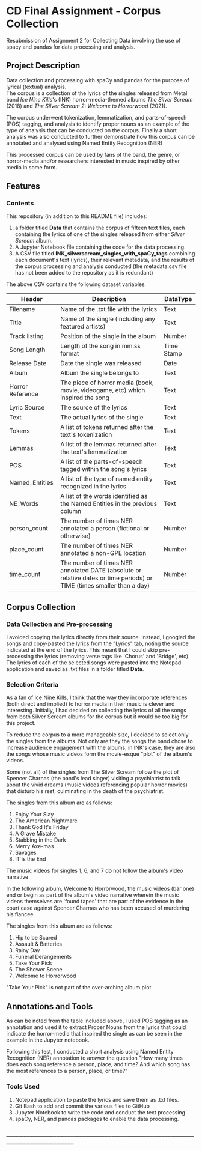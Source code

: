 # CD Final Assignment - Corpus Collection
Resubmission of Assignment 2 for Collecting Data involving the use of spacy and pandas for data processing and analysis.

## Project Description
Data collection and processing with spaCy and pandas for the purpose of lyrical (textual) analysis. <br>
The corpus is a collection of the lyrics of the singles released from Metal band _Ice Nine Kills_'s (INK) horror-media-themed albums _The Silver Scream_ (2018) and _The Silver Scream 2: Welcome to Horrorwood_ (2021). 
<p> The corpus underwent tokenization, lemmatization, and parts-of-speech (POS) tagging, and analysis to identify proper nouns as an example of the type of analysis that can be conducted on the corpus. Finally a short analysis was also conducted to further demonstrate how this corpus can be annotated and analysed using Named Entity Recognition (NER) </p>
<p> This processed corpus can be used by fans of the band, the genre, or horror-media and/or researchers interested in music inspired by other media in some form. </p>

## Features
### Contents
This repository (in addition to this README file) includes:
1. a folder titled **Data** that contains the corpus of fifteen text files, each containing the lyrics of one of the singles released from either _Silver Scream_ album.
2. A Jupyter Notebook file containing the code for the data processing.
3. A CSV file titled **INK_silverscream_singles_with_spaCy_tags** combining each document's text (lyrics), their relevant metadata, and the results of the corpus processing and analysis conducted (the metadata.csv file has not been added to the repository as it is redundant) 

<p>The above CSV contains the following dataset variables </p>

|Header|Description|DataType|
|---|---|---|
|Filename|Name of the .txt file with the lyrics|Text
|Title|Name of the single (including any featured artists)|Text
|Track listing|Position of the single in the album|Number
|Song Length|Length of the song in mm:ss format|Time Stamp
|Release Date|Date the single was released|Date
|Album|Album the single belongs to|Text
|Horror Reference|The piece of horror media (book, movie, videogame, etc) which inspired the song|Text
|Lyric Source|The source of the lyrics|Text
|Text|The actual lyrics of the single|Text
|Tokens|A list of tokens returned after the text's tokenization|Text
|Lemmas|A list of the lemmas returned after the text's lemmatization|Text
|POS|A list of the parts-of-speech tagged within the song's lyrics|Text
|Named_Entities|A list of the type of named entity recognized in the lyrics|Text
|NE_Words|A list of the words identified as the Named Entities in the previous column|Text
|person_count|The number of times NER annotated a person (fictional or otherwise)|Number
|place_count|The number of times NER annotated a non-GPE location|Number
|time_count|The number of times NER annotated DATE (absolute or relative dates or time periods) or TIME (times smaller than a day)|Number

## Corpus Collection
### Data Collection and Pre-processing
I avoided copying the lyrics directly from their source. Instead, I googled the songs and copy-pasted the lyrics from the "Lyrics" tab, noting the source indicated at the end of the lyrics. This meant that I could skip pre-processing the lyrics (removing verse tags like 'Chorus' and 'Bridge', etc). The lyrics of each of the selected songs were pasted into the Notepad application and saved as .txt files in a folder titled **Data**. 

### Selection Criteria
<p> As a fan of Ice Nine Kills, I think that the way they incorporate references (both direct and implied) to horror media in their music is clever and interesting. Initially, I had decided on collecting the lyrics of all the songs from both Silver Scream albums for the corpus but it would be too big for this project. 

<p> To reduce the corpus to a more manageable size, I decided to select only the singles from the albums. Not only are they the songs the band chose to increase audience engagement with the albums, in INK's case, they are also the songs whose music videos form the movie-esque "plot" of the album's videos. </p>

<p> Some (not all) of the singles from The Silver Scream follow the plot of Spencer Charnas (the band's lead singer) visiting a psychiatrist to talk about the vivid dreams (music videos referencing popular horror movies) that disturb his rest, culminating in the death of the psychiatrist. </p>

The singles from this album are as follows: 
1. Enjoy Your Slay
2. The American Nightmare
3. Thank God It's Friday
4. A Grave Mistake
5. Stabbing in the Dark
6. Merry Axe-mas
7. Savages
8. IT is the End
<p> The music videos for singles 1, 6, and 7 do not follow the album's video narrative </p>

<p>In the following album, Welcome to Horrorwood, the music videos (bar one) end or begin as part of the album's video narrative wherein the music videos themselves are 'found tapes' that are part of the evidence in the court case against Spencer Charnas who has been accused of murdering his fiancee. </p>

The singles from this album are as follows:
1. Hip to be Scared
2. Assault & Batteries
3. Rainy Day
4. Funeral Derangements
5. Take Your Pick
6. The Shower Scene
7. Welcome to Horrorwood

<p> "Take Your Pick" is not part of the over-arching album plot </p>

## Annotations and Tools
<p> As can be noted from the table included above, I used POS tagging as an annotation and used it to extract Proper Nouns from the lyrics that could indicate the horror-media that inspired the single as can be seen in the example in the Jupyter notebook. </p> 
<p> Following this test, I conducted a short analysis using Named Entity Recognition (NER) annotation to answer the question "How many times does each song reference a person, place, and time? And which song has the most references to a person, place, or time?" </p>

### Tools Used
1. Notepad application to paste the lyrics and save them as .txt files.
2. Git Bash to add and commit the various files to GitHub
3. Jupyter Notebook to write the code and conduct the text processing.
4. spaCy, NER, and pandas packages to enable the data processing.

### _______________________________________________________________________________________ 


